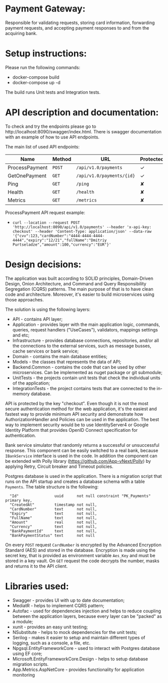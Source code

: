 # Payment Gateway: 
Responsible for validating requests, storing card information, forwarding payment requests, and accepting payment responses to and from the acquiring bank.

# Setup instructions:
 Please run the following commands:
 - docker-compose build
 - docker-compose up -d
 
 The build runs Unit tests and Integration tests.
 
 # API description and documentation:
  To check and try the endpoints please go to http://localhost:8090/swagger/index.html.
  There is swagger documentation with an example of how to use API endpoints.
  
  The main list of used API endpoints:
  
  | Name           | Method      | URL                      | Protected |
  | ---            | ---         | ---                      | ---       |
  | ProcessPayment | `POST`      | `/api/v1.0/payments`     | ✓         |
  | GetOnePayment  | `GET`       | `/api/v1.0/payments/{id}`| ✓         |
  | Ping           | `GET`       | `/ping`                  | ✘         |
  | Health         | `GET`       | `/health`                | ✘         |
  | Metrics        | `GET`       | `/metrics`               | ✘         |
  
  ProcessPayment API request example:
  - ```curl --location --request POST 'http://localhost:8090/api/v1.0/payments' --header 'x-api-key: checkout' --header 'Content-Type: application/json' --data-raw '{"cvv":123,"cardNumber":"4444-4444-4444-4444","expiry":"12/21","fullName":"Dmitriy Purtseladze","amount":100,"currency":"EUR"}'```
  
  # Design decisions:
  The application was built according to SOLID principles, Domain-Driven Design, Onion Architecture, and Command and Query Responsibility Segregation (CQRS) patterns. 
  The main purpose of that is to have clean code and architecture. Moreover, it's easier to build microservices using those approaches.
  
  The solution is using the following layers:
  
  - API - contains API layer;
  - Application - provides layer with the main application logic, commands, queries, request handlers ("UseCases"), validators, mappings settings and etc;
  - Infrastructure - provides database connections, repositories, and/or all the connections to the external services, such as message busses, cache services or bank service;
  - Domain - contains the main database entities;
  - Models - the classes that represents the data of API;
  - Backend.Common - contains the code that can be used by other microservices. Can be implemented as nuget package or git submodule;
  - UnitTests - the projects contain unit tests that check the individual units of the application;
  - IntegrationTests - the project contains tests that are connected to the in-memory database.
  
  API is protected by the key "checkout". Even though it is not the most secure authentication method for the web application, it's the easiest and fastest way to provide minimum API security and demonstrate how AuthorizationHandler and Policies can be used in the application. 
  The best way to implement security would be to use IdentityServer4 or Google Identity Platform that provides OpenID Connect specification for authentication.
  
  Bank service simulator that randomly returns a successful or unsuccessful response. 
  This component can be easily switched to a real bank, because ```IBankService``` interface is used in the code.
  In addition the component can be extended with Polly library (https://github.com/App-vNext/Polly) by applying Retry, Circuit breaker and Timeout policies.
  
  Postgres database is used in the application.
  There is a migration script that runs on the API startup and creates a database schema with a table ```Payments```.
  The table structure is the following:
  
      "Id"                uuid      not null constraint "PK_Payments" primary key,
      "CreatedAt"         timestamp not null,
      "CardNumber"        text      not null,
      "Expiry"            text      not null,
      "FullName"          text      not null,
      "Amount"            real      not null,
      "Currency"          text      not null,
      "BankPaymentId"     text      not null,
      "BankPaymentStatus" text      not null
  
  On every ```POST``` request ```CardNumber``` is encrypted by the Advanced Encryption Standard (AES) and stored in the database. 
  Encryption is made using the secret key, that is provided as environment variable ```Aes_Key``` and must be stored in a key vault. 
  On ```GET``` request the code decrypts the number, masks and returns it to the API client.
  
  # Libraries used:
  - Swagger - provides UI with up to date documentation;
  - MediatR - helps to implement CQRS pattern;
  - Autofac - used for dependencies injection and helps to reduce coupling between the application layers, because every layer can be "packed" as a module;
  - xunit - provides an easy unit testing;
  - NSubstitute - helps to mock dependencies for the unit tests;
  - Serilog - makes it easier to setup and maintain different types of logging, such as a console, a file, etc.
  - Npgsql.EntityFrameworkCore - used to interact with Postgres database using EF core;
  - Microsoft.EntityFrameworkCore.Design - helps to setup database migration scripts.
  - App.Metrics.AspNetCore - provides functionality for application monitoring
